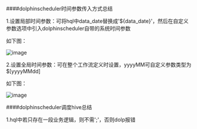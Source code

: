 ####dolphinscheduler时间参数传入方式总结

1.设置局部时间参数：可将hql中data_date替换成'${data_date}'，然后在自定义参数选项中引入dolphinscheduler自带的系统时间参数

如下图：

![image](https://github.com/tang-engineer/Bigdata-learn/blob/master/Scheduler/DolphinScheduler/images/%E5%B1%80%E9%83%A8%E6%97%B6%E9%97%B4%E5%8F%82%E6%95%B0.PNG)

2.设置全局时间参数：可在整个工作流定义时设置，yyyyMM可自定义参数类型为$[yyyyMMdd]

如下图：

![image](https://github.com/tang-engineer/Bigdata-learn/blob/master/Scheduler/DolphinScheduler/images/%E5%85%A8%E5%B1%80%E6%97%B6%E9%97%B4%E5%8F%82%E6%95%B0.PNG)



####dolphinscheduler调度hive总结

1.hql中若只存在一段业务逻辑，则不需';'，否则dolp报错